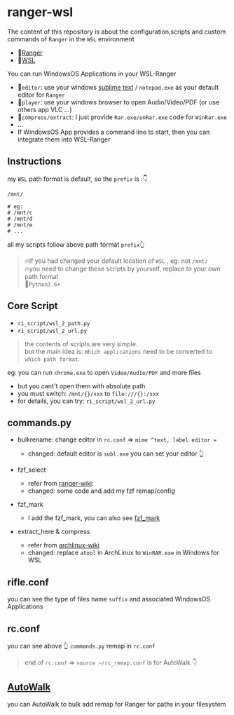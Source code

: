 # ranger-wsl
The content of this repository is about the configuration,scripts and custom commands of `Ranger` in the `WSL` environment 

- 🚀[Ranger](https://github.com/ranger/ranger)
- 🚀[WSL](https://github.com/microsoft/WSL)

You can run WindowsOS Applications in your WSL-Ranger
- 🎉`editor`: use your windows [sublime text](https://www.sublimetext.com/) / `notepad.exe` as your default editor for `Ranger`
- 🎉`player`: use your windows browser to open Audio/Video/PDF (or use others app VLC ...)
- 🎉`compress/extract`: I just provide `Rar.exe/unRar.exe` code for `WinRar.exe`
- ...
- If WindowsOS App provides a command line to start, then you can integrate them into WSL-Ranger

## Instructions
my `WSL` path format is default, so the `prefix` is :👇
```shell
/mnt/

# eg:
# /mnt/c
# /mnt/d
# /mnt/e
# ...

```

all my scripts follow above path format `prefix`👆  
> 🔥If you had changed your default location of `WSL` , eg: not `/mnt/`  
> 🔥you need to change these scripts by yourself, replace to your own path format  
> 🚀`Python3.6+`

## Core Script
- `ri_script/wsl_2_path.py` 
- `ri_script/wsl_2_url.py`

> the contents of scripts are very simple.  
> but the main idea is: `Which applications` need to be converted to `which path format`.  

eg: you can run `chrome.exe` to open `Video/Audio/PDF` and more files  
- but you cant't open them with absolute path  
- you must switch: `/mnt/{}/xxx` to `file:///{}:/xxx`
- for details, you can try: `ri_script/wsl_2_url.py`


## commands.py 
- bulkrename: change editor in `rc.conf` =>  `mime ^text, label editor =`
  - changed: default editor is `subl.exe`  you can set your editor 👆

- fzf_select
  - refer from [ranger-wiki](https://github.com/ranger/ranger/wiki/Custom-Commands#fzf-integration): 
  - changed: some code and add my fzf remap/config

- fzf_mark
  - I add the fzf_mark, you can also see [fzf_mark](https://github.com/ranger/ranger/wiki/Custom-Commands#fzf-filter-and-mark)

- extract_here & compress
  - refer from [archlinux-wiki](https://wiki.archlinux.org/title/Ranger#Compression)
  - changed: replace `atool` in ArchLinux to `WinRAR.exe` in Windows for WSL

## rifle.conf
you can see  the type of files name `suffix` and associated WindowsOS Applications

## rc.conf
you can see above 👆 `commands.py` remap in `rc.conf`
> end of `rc.conf` =>  `source ~/rc_remap.conf` is for AutoWalk 👇

## [AutoWalk](https://github.com/linusic/autowalk)
you can AutoWalk to bulk add remap for Ranger for paths in your filesystem 
